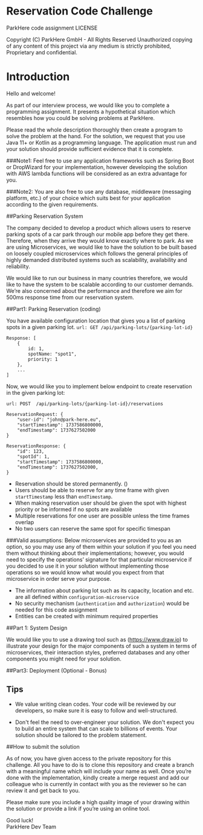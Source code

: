 # Reservation Code Challenge


ParkHere code assignment
LICENSE

Copyright (C) ParkHere GmbH - All Rights Reserved
Unauthorized copying of any content of this project via any medium is strictly prohibited, Proprietary and confidential.

Introduction
=============================
Hello and welcome!

As part of our interview process, we would like you to complete a programming assignment. It presents a hypothetical situation which resembles how you could be solving problems at ParkHere. 

Please read the whole description thoroughly then create a program to solve the problem at the hand.
For the solution, we request that you use Java 11+ or Kotlin as a programming language. The application must run and your solution should provide sufficient evidence that it is complete.

###Note1: 
Feel free to use any application frameworks such as Spring Boot or DropWizard for your implementation, however developing the solution with AWS lambda functions will be considered as an extra advantage for you.

###Note2: 
You are also free to use any database, middleware (messaging platform, etc.) of your choice which suits best for your application according to the given requirements.


##Parking Reservation System

The company decided to develop a product which allows users to reserve parking spots of a car park through our mobile app before they get there. Therefore, when they arrive they would know exactly where to park. As we are using Microservices, we would like to have the solution to be built based on loosely coupled microservices which follows the general principles of highly demanded distributed systems such as scalability, availability and reliability.

We would like to run our business in many countries therefore, we would like to have the system to be scalable according to our customer demands. We’re also concerned about the performance and therefore we aim for 500ms response time from our reservation system.

##Part1: Parking Reservation (coding)

You have available configuration location that gives you a list of parking spots in a given parking lot. 
`url: GET /api/parking-lots/{parking-lot-id}`
```
Response: [
    {
        id: 1,
        spotName: "spot1",
        priority: 1
    },
    ...
]
```


Now, we would like you to implement below endpoint to create reservation in the given parking lot:

`url: POST 	/api/parking-lots/{parking-lot-id}/reservations`

```
ReservationRequest: {
    "user-id": "john@park-here.eu",
    "startTimestamp": 1737586800000,
    "endTimestamp": 1737627502000
}

ReservationResponse: {
    "id": 123,
    "spotId": 1,
    "startTimestamp": 1737586800000,
    "endTimestamp": 1737627502000,
}
```
- Reservation should be stored permanently. ()
- Users should be able to reserve for any time frame with given `startTimestamp` less than `endTimestamp`. 
- When making reservation user should be given the spot with highest priority or be informed if no spots are available
- Multiple reservations for one user are possible unless the time frames overlap
- No two users can reserve the same spot for specific timespan

###Valid assumptions:
Below microservices are provided to you as an option, so you may use any of them within your solution if you feel you need them without thinking about their implementations; however, you would need to specify the operations’ signature for that particular microservice if you decided to use it in your solution without implementing those operations so we would know what would you expect from that microservice in order serve your purpose.


- The information about parking lot such as its capacity, location and etc. are all defined within `configuration-microservice` 
- No security mechanism (`authentication` and `authorization`) would be needed for this code assignment
- Entities can be created with minimum required properties

##Part 1: System Design

We would like you to use a drawing tool such as (https://www.draw.io) to illustrate your design for the major components of such a system in terms of microservices, their interaction styles, preferred databases and any other components you might need for your solution. 

##Part3: Deployment (Optional - Bonus)


## Tips ##

* We value writing clean codes. Your code will be reviewed by our developers, so make sure it is easy to follow and well-structured.

* Don't feel the need to over-engineer your solution. We don't expect you to build an entire system that can scale to billions of events. Your solution should be tailored to the problem statement.

##How to submit the solution

As of now, you have given access to the private repository for this challenge. All you have to do is to clone this repository and create a branch with a meaningful name which will include your name as well.  Once you’re done with the implementation, kindly create a merge request and add our colleague who is currently in contact with you as the reviewer so he can review it and get back to you.

Please make sure you include a high quality image of your drawing within the solution or provide a link if you’re using an online tool.


Good luck!  
ParkHere Dev Team

